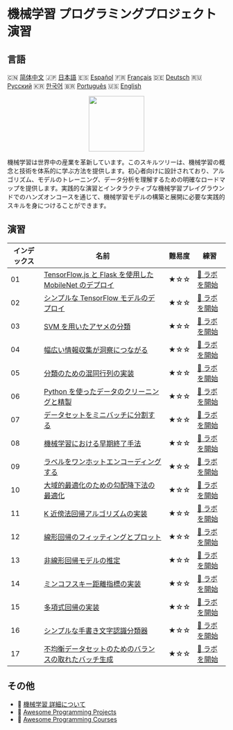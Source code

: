 # 機械学習 プログラミングプロジェクト演習

## 言語

🇨🇳 [简体中文](README_zh.md) 🇯🇵 [日本語](README_ja.md) 🇪🇸 [Español](README_es.md) 🇫🇷 [Français](README_fr.md) 🇩🇪 [Deutsch](README_de.md) 🇷🇺 [Русский](README_ru.md) 🇰🇷 [한국어](README_ko.md) 🇧🇷 [Português](README_pt.md) 🇺🇸 [English](README.md) 

<div align="center">
<img width="128px" src="https://file.labex.io/path/1kXLbMH5geSl.png">
</div>

機械学習は世界中の産業を革新しています。このスキルツリーは、機械学習の概念と技術を体系的に学ぶ方法を提供します。初心者向けに設計されており、アルゴリズム、モデルのトレーニング、データ分析を理解するための明確なロードマップを提供します。実践的な演習とインタラクティブな機械学習プレイグラウンドでのハンズオンコースを通じて、機械学習モデルの構築と展開に必要な実践的スキルを身につけることができます。

## 演習

|   インデックス | 名前                                                                                                                                          | 難易度   | 練習                                                                                                         |
|----------------|-----------------------------------------------------------------------------------------------------------------------------------------------|----------|--------------------------------------------------------------------------------------------------------------|
|             01 | [TensorFlow.js と Flask を使用した MobileNet のデプロイ](https://labex.io/ja/courses/project-deploying-mobilenet-with-tensorflowjs-and-flask) | ★☆☆      | [🚀 ラボを開始](https://labex.io/ja/courses/project-deploying-mobilenet-with-tensorflowjs-and-flask)         |
|             02 | [シンプルな TensorFlow モデルのデプロイ](https://labex.io/ja/courses/project-deploying-a-simple-tensorflow-model)                             | ★☆☆      | [🚀 ラボを開始](https://labex.io/ja/courses/project-deploying-a-simple-tensorflow-model)                     |
|             03 | [SVM を用いたアヤメの分類](https://labex.io/ja/courses/project-classifying-iris-using-svm)                                                    | ★☆☆      | [🚀 ラボを開始](https://labex.io/ja/courses/project-classifying-iris-using-svm)                              |
|             04 | [幅広い情報収集が洞察につながる](https://labex.io/ja/courses/project-broad-listening-leads-to-insight)                                        | ★☆☆      | [🚀 ラボを開始](https://labex.io/ja/courses/project-broad-listening-leads-to-insight)                        |
|             05 | [分類のための混同行列の実装](https://labex.io/ja/courses/project-create-confusion-matrix)                                                     | ★☆☆      | [🚀 ラボを開始](https://labex.io/ja/courses/project-create-confusion-matrix)                                 |
|             06 | [Python を使ったデータのクリーニングと精製](https://labex.io/ja/courses/project-csv-data-purification)                                        | ★☆☆      | [🚀 ラボを開始](https://labex.io/ja/courses/project-csv-data-purification)                                   |
|             07 | [データセットをミニバッチに分割する](https://labex.io/ja/courses/project-divide-dataset-into-mini-batches)                                    | ★☆☆      | [🚀 ラボを開始](https://labex.io/ja/courses/project-divide-dataset-into-mini-batches)                        |
|             08 | [機械学習における早期終了手法](https://labex.io/ja/courses/project-early-stopping)                                                            | ★☆☆      | [🚀 ラボを開始](https://labex.io/ja/courses/project-early-stopping)                                          |
|             09 | [ラベルをワンホットエンコーディングする](https://labex.io/ja/courses/project-encoding-label-to-one-hot)                                       | ★☆☆      | [🚀 ラボを開始](https://labex.io/ja/courses/project-encoding-label-to-one-hot)                               |
|             10 | [大域的最適化のための勾配降下法の最適化](https://labex.io/ja/courses/project-haste-makes-waste)                                               | ★☆☆      | [🚀 ラボを開始](https://labex.io/ja/courses/project-haste-makes-waste)                                       |
|             11 | [K 近傍法回帰アルゴリズムの実装](https://labex.io/ja/courses/project-k-nearest-neighbors-regression-algorithm-implementation)                 | ★☆☆      | [🚀 ラボを開始](https://labex.io/ja/courses/project-k-nearest-neighbors-regression-algorithm-implementation) |
|             12 | [線形回帰のフィッティングとプロット](https://labex.io/ja/courses/project-linear-regression-fitting-and-plotting)                              | ★☆☆      | [🚀 ラボを開始](https://labex.io/ja/courses/project-linear-regression-fitting-and-plotting)                  |
|             13 | [非線形回帰モデルの推定](https://labex.io/ja/courses/project-linear-validation-method)                                                        | ★☆☆      | [🚀 ラボを開始](https://labex.io/ja/courses/project-linear-validation-method)                                |
|             14 | [ミンコフスキー距離指標の実装](https://labex.io/ja/courses/project-implementing-minkowski-distance-metric)                                    | ★☆☆      | [🚀 ラボを開始](https://labex.io/ja/courses/project-implementing-minkowski-distance-metric)                  |
|             15 | [多項式回帰の実装](https://labex.io/ja/courses/project-polynomial-regression-implementation-and-application)                                  | ★☆☆      | [🚀 ラボを開始](https://labex.io/ja/courses/project-polynomial-regression-implementation-and-application)    |
|             16 | [シンプルな手書き文字認識分類器](https://labex.io/ja/courses/project-simple-handwritten-character-recognition-classifier)                     | ★☆☆      | [🚀 ラボを開始](https://labex.io/ja/courses/project-simple-handwritten-character-recognition-classifier)     |
|             17 | [不均衡データセットのためのバランスの取れたバッチ生成](https://labex.io/ja/courses/project-balanced-batch-generation-for-imbalanced-datasets) | ★☆☆      | [🚀 ラボを開始](https://labex.io/ja/courses/project-balanced-batch-generation-for-imbalanced-datasets)       |

## その他

- 🔗 [機械学習 詳細について](https://labex.io/ja/skilltrees/ml)
- 🔗 [Awesome Programming Projects](https://github.com/labex-labs/awesome-programming-projects)
- 🔗 [Awesome Programming Courses](https://github.com/labex-labs/awesome-programming-courses)

